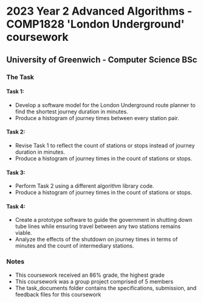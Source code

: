 # 2023 Year 2 Advanced Algorithms - COMP1828 'London Underground' coursework
## University of Greenwich - Computer Science BSc
### The Task
#### Task 1:
- Develop a software model for the London Underground route planner to find the shortest journey duration in minutes.
- Produce a histogram of journey times between every station pair.
#### Task 2:
- Revise Task 1 to reflect the count of stations or stops instead of journey duration in minutes.
- Produce a histogram of journey times in the count of stations or stops.
#### Task 3:
- Perform Task 2 using a different algorithm library code.
- Produce a histogram of journey times in the count of stations or stops.
#### Task 4:
- Create a prototype software to guide the government in shutting down tube lines while ensuring travel between any two stations remains viable.
- Analyze the effects of the shutdown on journey times in terms of minutes and the count of intermediary stations.
### Notes
- This coursework received an 86% grade, the highest grade
- This coursework was a group project comprised of 5 members
- The task_documents folder contains the specifications, submission, and feedback files for this coursework
